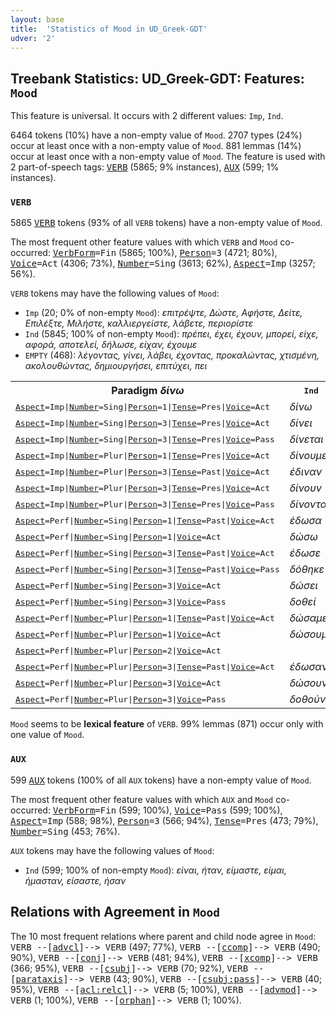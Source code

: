 ```yaml
---
layout: base
title:  'Statistics of Mood in UD_Greek-GDT'
udver: '2'
---
```


## Treebank Statistics: UD_Greek-GDT: Features: `Mood`

This feature is universal.
It occurs with 2 different values: `Imp`, `Ind`.

6464 tokens (10%) have a non-empty value of `Mood`.
2707 types (24%) occur at least once with a non-empty value of `Mood`.
881 lemmas (14%) occur at least once with a non-empty value of `Mood`.
The feature is used with 2 part-of-speech tags: <tt><a href="el_gdt-pos-VERB.html">VERB</a></tt> (5865; 9% instances), <tt><a href="el_gdt-pos-AUX.html">AUX</a></tt> (599; 1% instances).

### `VERB`

5865 <tt><a href="el_gdt-pos-VERB.html">VERB</a></tt> tokens (93% of all `VERB` tokens) have a non-empty value of `Mood`.

The most frequent other feature values with which `VERB` and `Mood` co-occurred: <tt><a href="el_gdt-feat-VerbForm.html">VerbForm</a></tt><tt>=Fin</tt> (5865; 100%), <tt><a href="el_gdt-feat-Person.html">Person</a></tt><tt>=3</tt> (4721; 80%), <tt><a href="el_gdt-feat-Voice.html">Voice</a></tt><tt>=Act</tt> (4306; 73%), <tt><a href="el_gdt-feat-Number.html">Number</a></tt><tt>=Sing</tt> (3613; 62%), <tt><a href="el_gdt-feat-Aspect.html">Aspect</a></tt><tt>=Imp</tt> (3257; 56%).

`VERB` tokens may have the following values of `Mood`:

* `Imp` (20; 0% of non-empty `Mood`): <em>επιτρέψτε, Δώστε, Αφήστε, Δείτε, Επιλέξτε, Μιλήστε, καλλιεργείστε, λάβετε, περιορίστε</em>
* `Ind` (5845; 100% of non-empty `Mood`): <em>πρέπει, έχει, έχουν, μπορεί, είχε, αφορά, αποτελεί, δήλωσε, είχαν, έχουμε</em>
* `EMPTY` (468): <em>λέγοντας, γίνει, λάβει, έχοντας, προκαλώντας, χτισμένη, ακολουθώντας, δημιουργήσει, επιτύχει, πει</em>

<table>
  <tr><th>Paradigm <i>δίνω</i></th><th><tt>Ind</tt></th><th><tt>Imp</tt></th></tr>
  <tr><td><tt><tt><a href="el_gdt-feat-Aspect.html">Aspect</a></tt><tt>=Imp</tt>|<tt><a href="el_gdt-feat-Number.html">Number</a></tt><tt>=Sing</tt>|<tt><a href="el_gdt-feat-Person.html">Person</a></tt><tt>=1</tt>|<tt><a href="el_gdt-feat-Tense.html">Tense</a></tt><tt>=Pres</tt>|<tt><a href="el_gdt-feat-Voice.html">Voice</a></tt><tt>=Act</tt></tt></td><td><em>δίνω</em></td><td></td></tr>
  <tr><td><tt><tt><a href="el_gdt-feat-Aspect.html">Aspect</a></tt><tt>=Imp</tt>|<tt><a href="el_gdt-feat-Number.html">Number</a></tt><tt>=Sing</tt>|<tt><a href="el_gdt-feat-Person.html">Person</a></tt><tt>=3</tt>|<tt><a href="el_gdt-feat-Tense.html">Tense</a></tt><tt>=Pres</tt>|<tt><a href="el_gdt-feat-Voice.html">Voice</a></tt><tt>=Act</tt></tt></td><td><em>δίνει</em></td><td></td></tr>
  <tr><td><tt><tt><a href="el_gdt-feat-Aspect.html">Aspect</a></tt><tt>=Imp</tt>|<tt><a href="el_gdt-feat-Number.html">Number</a></tt><tt>=Sing</tt>|<tt><a href="el_gdt-feat-Person.html">Person</a></tt><tt>=3</tt>|<tt><a href="el_gdt-feat-Tense.html">Tense</a></tt><tt>=Pres</tt>|<tt><a href="el_gdt-feat-Voice.html">Voice</a></tt><tt>=Pass</tt></tt></td><td><em>δίνεται</em></td><td></td></tr>
  <tr><td><tt><tt><a href="el_gdt-feat-Aspect.html">Aspect</a></tt><tt>=Imp</tt>|<tt><a href="el_gdt-feat-Number.html">Number</a></tt><tt>=Plur</tt>|<tt><a href="el_gdt-feat-Person.html">Person</a></tt><tt>=1</tt>|<tt><a href="el_gdt-feat-Tense.html">Tense</a></tt><tt>=Pres</tt>|<tt><a href="el_gdt-feat-Voice.html">Voice</a></tt><tt>=Act</tt></tt></td><td><em>δίνουμε</em></td><td></td></tr>
  <tr><td><tt><tt><a href="el_gdt-feat-Aspect.html">Aspect</a></tt><tt>=Imp</tt>|<tt><a href="el_gdt-feat-Number.html">Number</a></tt><tt>=Plur</tt>|<tt><a href="el_gdt-feat-Person.html">Person</a></tt><tt>=3</tt>|<tt><a href="el_gdt-feat-Tense.html">Tense</a></tt><tt>=Past</tt>|<tt><a href="el_gdt-feat-Voice.html">Voice</a></tt><tt>=Act</tt></tt></td><td><em>έδιναν</em></td><td></td></tr>
  <tr><td><tt><tt><a href="el_gdt-feat-Aspect.html">Aspect</a></tt><tt>=Imp</tt>|<tt><a href="el_gdt-feat-Number.html">Number</a></tt><tt>=Plur</tt>|<tt><a href="el_gdt-feat-Person.html">Person</a></tt><tt>=3</tt>|<tt><a href="el_gdt-feat-Tense.html">Tense</a></tt><tt>=Pres</tt>|<tt><a href="el_gdt-feat-Voice.html">Voice</a></tt><tt>=Act</tt></tt></td><td><em>δίνουν</em></td><td></td></tr>
  <tr><td><tt><tt><a href="el_gdt-feat-Aspect.html">Aspect</a></tt><tt>=Imp</tt>|<tt><a href="el_gdt-feat-Number.html">Number</a></tt><tt>=Plur</tt>|<tt><a href="el_gdt-feat-Person.html">Person</a></tt><tt>=3</tt>|<tt><a href="el_gdt-feat-Tense.html">Tense</a></tt><tt>=Pres</tt>|<tt><a href="el_gdt-feat-Voice.html">Voice</a></tt><tt>=Pass</tt></tt></td><td><em>δίνονται</em></td><td></td></tr>
  <tr><td><tt><tt><a href="el_gdt-feat-Aspect.html">Aspect</a></tt><tt>=Perf</tt>|<tt><a href="el_gdt-feat-Number.html">Number</a></tt><tt>=Sing</tt>|<tt><a href="el_gdt-feat-Person.html">Person</a></tt><tt>=1</tt>|<tt><a href="el_gdt-feat-Tense.html">Tense</a></tt><tt>=Past</tt>|<tt><a href="el_gdt-feat-Voice.html">Voice</a></tt><tt>=Act</tt></tt></td><td><em>έδωσα</em></td><td></td></tr>
  <tr><td><tt><tt><a href="el_gdt-feat-Aspect.html">Aspect</a></tt><tt>=Perf</tt>|<tt><a href="el_gdt-feat-Number.html">Number</a></tt><tt>=Sing</tt>|<tt><a href="el_gdt-feat-Person.html">Person</a></tt><tt>=1</tt>|<tt><a href="el_gdt-feat-Voice.html">Voice</a></tt><tt>=Act</tt></tt></td><td><em>δώσω</em></td><td></td></tr>
  <tr><td><tt><tt><a href="el_gdt-feat-Aspect.html">Aspect</a></tt><tt>=Perf</tt>|<tt><a href="el_gdt-feat-Number.html">Number</a></tt><tt>=Sing</tt>|<tt><a href="el_gdt-feat-Person.html">Person</a></tt><tt>=3</tt>|<tt><a href="el_gdt-feat-Tense.html">Tense</a></tt><tt>=Past</tt>|<tt><a href="el_gdt-feat-Voice.html">Voice</a></tt><tt>=Act</tt></tt></td><td><em>έδωσε</em></td><td></td></tr>
  <tr><td><tt><tt><a href="el_gdt-feat-Aspect.html">Aspect</a></tt><tt>=Perf</tt>|<tt><a href="el_gdt-feat-Number.html">Number</a></tt><tt>=Sing</tt>|<tt><a href="el_gdt-feat-Person.html">Person</a></tt><tt>=3</tt>|<tt><a href="el_gdt-feat-Tense.html">Tense</a></tt><tt>=Past</tt>|<tt><a href="el_gdt-feat-Voice.html">Voice</a></tt><tt>=Pass</tt></tt></td><td><em>δόθηκε</em></td><td></td></tr>
  <tr><td><tt><tt><a href="el_gdt-feat-Aspect.html">Aspect</a></tt><tt>=Perf</tt>|<tt><a href="el_gdt-feat-Number.html">Number</a></tt><tt>=Sing</tt>|<tt><a href="el_gdt-feat-Person.html">Person</a></tt><tt>=3</tt>|<tt><a href="el_gdt-feat-Voice.html">Voice</a></tt><tt>=Act</tt></tt></td><td><em>δώσει</em></td><td></td></tr>
  <tr><td><tt><tt><a href="el_gdt-feat-Aspect.html">Aspect</a></tt><tt>=Perf</tt>|<tt><a href="el_gdt-feat-Number.html">Number</a></tt><tt>=Sing</tt>|<tt><a href="el_gdt-feat-Person.html">Person</a></tt><tt>=3</tt>|<tt><a href="el_gdt-feat-Voice.html">Voice</a></tt><tt>=Pass</tt></tt></td><td><em>δοθεί</em></td><td></td></tr>
  <tr><td><tt><tt><a href="el_gdt-feat-Aspect.html">Aspect</a></tt><tt>=Perf</tt>|<tt><a href="el_gdt-feat-Number.html">Number</a></tt><tt>=Plur</tt>|<tt><a href="el_gdt-feat-Person.html">Person</a></tt><tt>=1</tt>|<tt><a href="el_gdt-feat-Tense.html">Tense</a></tt><tt>=Past</tt>|<tt><a href="el_gdt-feat-Voice.html">Voice</a></tt><tt>=Act</tt></tt></td><td><em>δώσαμε</em></td><td></td></tr>
  <tr><td><tt><tt><a href="el_gdt-feat-Aspect.html">Aspect</a></tt><tt>=Perf</tt>|<tt><a href="el_gdt-feat-Number.html">Number</a></tt><tt>=Plur</tt>|<tt><a href="el_gdt-feat-Person.html">Person</a></tt><tt>=1</tt>|<tt><a href="el_gdt-feat-Voice.html">Voice</a></tt><tt>=Act</tt></tt></td><td><em>δώσουμε</em></td><td></td></tr>
  <tr><td><tt><tt><a href="el_gdt-feat-Aspect.html">Aspect</a></tt><tt>=Perf</tt>|<tt><a href="el_gdt-feat-Number.html">Number</a></tt><tt>=Plur</tt>|<tt><a href="el_gdt-feat-Person.html">Person</a></tt><tt>=2</tt>|<tt><a href="el_gdt-feat-Voice.html">Voice</a></tt><tt>=Act</tt></tt></td><td></td><td><em>Δώστε</em></td></tr>
  <tr><td><tt><tt><a href="el_gdt-feat-Aspect.html">Aspect</a></tt><tt>=Perf</tt>|<tt><a href="el_gdt-feat-Number.html">Number</a></tt><tt>=Plur</tt>|<tt><a href="el_gdt-feat-Person.html">Person</a></tt><tt>=3</tt>|<tt><a href="el_gdt-feat-Tense.html">Tense</a></tt><tt>=Past</tt>|<tt><a href="el_gdt-feat-Voice.html">Voice</a></tt><tt>=Act</tt></tt></td><td><em>έδωσαν</em></td><td></td></tr>
  <tr><td><tt><tt><a href="el_gdt-feat-Aspect.html">Aspect</a></tt><tt>=Perf</tt>|<tt><a href="el_gdt-feat-Number.html">Number</a></tt><tt>=Plur</tt>|<tt><a href="el_gdt-feat-Person.html">Person</a></tt><tt>=3</tt>|<tt><a href="el_gdt-feat-Voice.html">Voice</a></tt><tt>=Act</tt></tt></td><td><em>δώσουν</em></td><td></td></tr>
  <tr><td><tt><tt><a href="el_gdt-feat-Aspect.html">Aspect</a></tt><tt>=Perf</tt>|<tt><a href="el_gdt-feat-Number.html">Number</a></tt><tt>=Plur</tt>|<tt><a href="el_gdt-feat-Person.html">Person</a></tt><tt>=3</tt>|<tt><a href="el_gdt-feat-Voice.html">Voice</a></tt><tt>=Pass</tt></tt></td><td><em>δοθούν</em></td><td></td></tr>
</table>

`Mood` seems to be **lexical feature** of `VERB`. 99% lemmas (871) occur only with one value of `Mood`.

### `AUX`

599 <tt><a href="el_gdt-pos-AUX.html">AUX</a></tt> tokens (100% of all `AUX` tokens) have a non-empty value of `Mood`.

The most frequent other feature values with which `AUX` and `Mood` co-occurred: <tt><a href="el_gdt-feat-VerbForm.html">VerbForm</a></tt><tt>=Fin</tt> (599; 100%), <tt><a href="el_gdt-feat-Voice.html">Voice</a></tt><tt>=Pass</tt> (599; 100%), <tt><a href="el_gdt-feat-Aspect.html">Aspect</a></tt><tt>=Imp</tt> (588; 98%), <tt><a href="el_gdt-feat-Person.html">Person</a></tt><tt>=3</tt> (566; 94%), <tt><a href="el_gdt-feat-Tense.html">Tense</a></tt><tt>=Pres</tt> (473; 79%), <tt><a href="el_gdt-feat-Number.html">Number</a></tt><tt>=Sing</tt> (453; 76%).

`AUX` tokens may have the following values of `Mood`:

* `Ind` (599; 100% of non-empty `Mood`): <em>είναι, ήταν, είμαστε, είμαι, ήμασταν, είσαστε, ήσαν</em>

## Relations with Agreement in `Mood`

The 10 most frequent relations where parent and child node agree in `Mood`:
<tt>VERB --[<tt><a href="el_gdt-dep-advcl.html">advcl</a></tt>]--> VERB</tt> (497; 77%),
<tt>VERB --[<tt><a href="el_gdt-dep-ccomp.html">ccomp</a></tt>]--> VERB</tt> (490; 90%),
<tt>VERB --[<tt><a href="el_gdt-dep-conj.html">conj</a></tt>]--> VERB</tt> (481; 94%),
<tt>VERB --[<tt><a href="el_gdt-dep-xcomp.html">xcomp</a></tt>]--> VERB</tt> (366; 95%),
<tt>VERB --[<tt><a href="el_gdt-dep-csubj.html">csubj</a></tt>]--> VERB</tt> (70; 92%),
<tt>VERB --[<tt><a href="el_gdt-dep-parataxis.html">parataxis</a></tt>]--> VERB</tt> (43; 90%),
<tt>VERB --[<tt><a href="el_gdt-dep-csubj-pass.html">csubj:pass</a></tt>]--> VERB</tt> (40; 95%),
<tt>VERB --[<tt><a href="el_gdt-dep-acl-relcl.html">acl:relcl</a></tt>]--> VERB</tt> (5; 100%),
<tt>VERB --[<tt><a href="el_gdt-dep-advmod.html">advmod</a></tt>]--> VERB</tt> (1; 100%),
<tt>VERB --[<tt><a href="el_gdt-dep-orphan.html">orphan</a></tt>]--> VERB</tt> (1; 100%).

